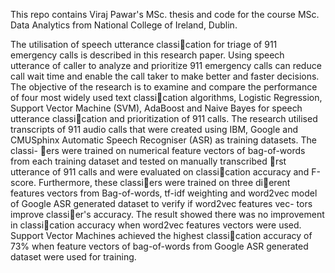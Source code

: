 This repo contains Viraj Pawar's MSc. thesis and code for the course MSc. Data Analytics from National College of Ireland, Dublin.


The utilisation of speech utterance classication for triage of 911 emergency calls
is described in this research paper. Using speech utterance of caller to analyze and
prioritize 911 emergency calls can reduce call wait time and enable the call taker to
make better and faster decisions. The objective of the research is to examine and
compare the performance of four most widely used text classication algorithms,
Logistic Regression, Support Vector Machine (SVM), AdaBoost and Naive Bayes
for speech utterance classication and prioritization of 911 calls. The research
utilised transcripts of 911 audio calls that were created using IBM, Google and
CMUSphinx Automatic Speech Recogniser (ASR) as training datasets. The classi-
ers were trained on numerical feature vectors of bag-of-words from each training
dataset and tested on manually transcribed rst utterance of 911 calls and were
evaluated on classication accuracy and F-score. Furthermore, these classiers were
trained on three dierent features vectors from Bag-of-words, tf-idf weighting and
word2vec model of Google ASR generated dataset to verify if word2vec features vec-
tors improve classier's accuracy. The result showed there was no improvement in
classication accuracy when word2vec features vectors were used. Support Vector
Machines achieved the highest classication accuracy of 73% when feature vectors
of bag-of-words from Google ASR generated dataset were used for training.